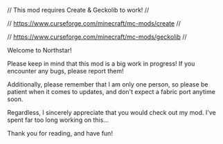 // This mod requires Create & Geckolib to work! //

// https://www.curseforge.com/minecraft/mc-mods/create //

// https://www.curseforge.com/minecraft/mc-mods/geckolib //

Welcome to Northstar!

Please keep in mind that this mod is a big work in progress! If you encounter any bugs, please report them!

Additionally, please remember that I am only one person, so please be patient when it comes to updates, and don't expect a fabric port anytime soon.

Regardless, I sincerely appreciate that you would check out my mod. I've spent far too long working on this...

Thank you for reading, and have fun!
